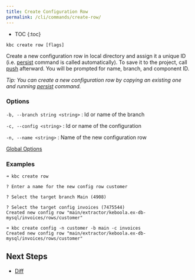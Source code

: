 ```yaml
---
title: Create Configuration Row
permalink: /cli/commands/create-row/
---
```


* TOC
{:toc}

```
kbc create row [flags]
```

Create a new configuration row in local directory and assign it a unique ID (i.e. [persist](/cli/commands/persist/)
command is called automatically). To save it to the project, call [push](/cli/commands/push/) afterward. You will
be prompted for name, branch, and component ID.

*Tip: You can create a new configuration row by copying an existing one and running [persist](/cli/commands/persist/) command.*

### Options

`-b, --branch string <string>`
: Id or name of the branch

`-c, --config <string>`
: Id or name of the configuration

`-n, --name <string>`
: Name of the new configuration row

[Global Options](/cli/commands/#global-options)

### Examples

```
➜ kbc create row

? Enter a name for the new config row customer

? Select the target branch Main (4908)

? Select the target config invoices (7475544)
Created new config row "main/extractor/keboola.ex-db-mysql/invoices/rows/customer"
```

```
➜ kbc create config -n customer -b main -c invoices
Created new config row "main/extractor/keboola.ex-db-mysql/invoices/rows/customer"
```

## Next Steps

- [Diff](/cli/commands/diff/)
